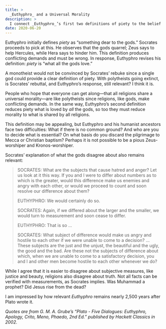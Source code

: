 ```yaml
---
title: >
  _Euthyphro_ and a Universal Morality
description: >
  I connect _Euthyphro_’s first two definitions of piety to the belief in a universal moral standard among religions.
date: 2020-06-20
---
```


Euthyphro initially defines _piety_ as “something dear to the gods.”  Socrates proceeds to pick at this. He observes that the gods quarrel; Zeus says to help Hercules, while Hera says to hinder him. This definition produces conflicting demands and must be wrong. In response, Euthyphro revises his definition: _piety_ is “what all the gods love.”

A monotheist would not be convinced by Socrates’ rebuke since a single god could provide a clear definition of piety. With polytheists going extinct, is Socrates’ rebuttal, and Euthyphro’s response, still relevant? I think it is.

People who hope that everyone can get along—that all religions share a universal morality—are like polytheists since religions, like gods, make conflicting demands.  In the same way, Euthyphro’s second definition reduces piety what is loved by _all_ the gods, so too they must reduce morality to what is shared by all religions.

This definition may be appealing, but Euthyphro and his humanist ancestors face two difficulties: What if there is no common ground? And who are you to decide what is essential? On what basis do you discard the pilgrimage to Mecca or Christian baptism? Perhaps it is not possible to be a pious Zeus-worshiper and Kronos-worshiper.

Socrates’ explanation of what the gods disagree about also remains relevant:

<blockquote>
<p>SOCRATES: What are the subjects that cause hatred and anger? Let us look at it this way. If you and I were to differ about numbers as to which is the greater, would this difference make us enemies and angry with each other, or would we proceed to count and soon resolve our difference about them?</p>
<p>EUTHYPHRO: We would certainly do so.</p>
<p>SOCRATES: Again, if we differed about the larger and the smaller, we would turn to measurement and soon cease to differ.</p>
<p>EUTHYPHRO: That is so …</p>
<p>SOCRATES: What subject of difference would make us angry and hostile to each other if we were unable to come to a decision? … These subjects are the just and the unjust, the beautiful and the ugly, the good and the bad. Are these not the subjects of difference about which, when we are unable to come to a satisfactory decision, you and I and other men become hostile to each other whenever we do?</p>
</blockquote>

While I agree that it is easier to disagree about subjective measures, like justice and beauty, religions also disagree about truth. Not all facts can be verified with measurements, as Socrates implies. Was Muhammad a prophet? Did Jesus rise from the dead?

I am impressed by how relevant _Euthyphro_ remains nearly 2,500 years after Plato wrote it.

_Quotes are from G. M. A. Grube’s “Plato - Five Dialogues: Euthyphro, Apology, Crito, Meno, Phaedo, 2nd Ed.” published by Hackett Classics in 2002._
